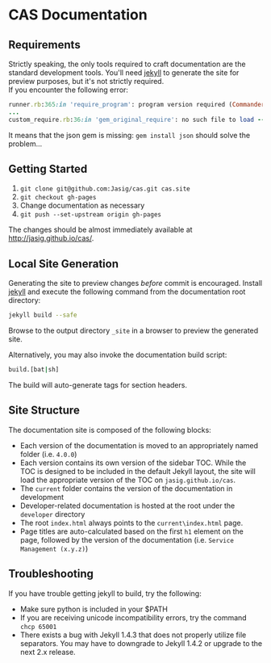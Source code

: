 <a name="CASDocumentation">  </a>
# CAS Documentation

<a name="Requirements">  </a>
## Requirements
Strictly speaking, the only tools required to craft documentation are the standard development tools. You'll need [jekyll](http://jekyllrb.com/) to generate the site for preview purposes, but it's not strictly required.  
If you encounter the following error:

```ruby
runner.rb:365:in 'require_program': program version required (Commander::Runner::CommandError)
...
custom_require.rb:36:in 'gem_original_require': no such file to load -- json (LoadError)
```

It means that the json gem is missing: `gem install json` should solve the problem...

<a name="GettingStarted">  </a>
## Getting Started

1. `git clone git@github.com:Jasig/cas.git cas.site`
2. `git checkout gh-pages`
3. Change documentation as necessary
4. `git push --set-upstream origin gh-pages`

The changes should be almost immediately available at http://jasig.github.io/cas/.

<a name="LocalSiteGeneration">  </a>
## Local Site Generation
Generating the site to preview changes _before_ commit is encouraged. Install [jekyll](http://jekyllrb.com/) and execute the following command from the documentation root directory:

```bash
jekyll build --safe
```

Browse to the output directory `_site` in a browser to preview the generated site.

Alternatively, you may also invoke the documentation build script:

```bash
build.[bat|sh]
```

The build will auto-generate tags for section headers.

## Site Structure
The documentation site is composed of the following blocks:

- Each version of the documentation is moved to an appropriately named folder (i.e. `4.0.0`)
- Each version contains its own version of the sidebar TOC. While the TOC is designed to be included in the default
Jekyll layout, the site will load the appropriate version of the TOC on `jasig.github.io/cas`.
- The `current` folder contains the version of the documentation in development
- Developer-related documentation is hosted at the root under the `developer` directory
- The root `index.html` always points to the `current\index.html` page.
- Page titles are auto-calculated based on the first `h1` element on the page, followed by the version of the
documentation (i.e. `Service Management (x.y.z)`)

<a name="Troubleshooting">  </a>
## Troubleshooting
If you have trouble getting jekyll to build, try the following:

* Make sure python is included in your $PATH
* If you are receiving unicode incompatibility errors, try the command `chcp 65001`
* There exists a bug with Jekyll 1.4.3 that does not properly utilize file separators. You may have to downgrade to Jekyll 1.4.2 or upgrade to the next 2.x release.
